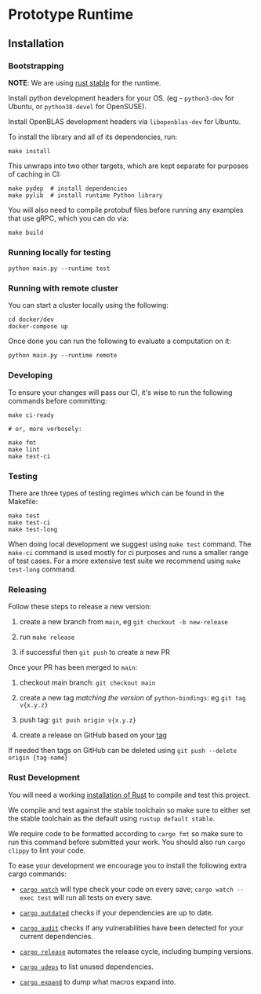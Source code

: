 # Prototype Runtime

## Installation

### Bootstrapping

**NOTE**: We are using [rust stable](https://rust-lang.github.io/rustup/concepts/channels.html) for the runtime.

Install python development headers for your OS. (eg - `python3-dev` for Ubuntu, or `python38-devel` for OpenSUSE).

Install OpenBLAS development headers via `libopenblas-dev` for Ubuntu.

To install the library and all of its dependencies, run:
```
make install
```

This unwraps into two other targets, which are kept separate for purposes of caching in CI:

```
make pydep  # install dependencies
make pylib  # install runtime Python library
```

You will also need to compile protobuf files before running any examples that use gRPC, which you can do via:

```
make build
```

### Running locally for testing

```
python main.py --runtime test
```

### Running with remote cluster

You can start a cluster locally using the following:

```
cd docker/dev
docker-compose up
```

Once done you can run the following to evaluate a computation on it:

```
python main.py --runtime remote
```

### Developing

To ensure your changes will pass our CI, it's wise to run the following commands before committing:

```
make ci-ready

# or, more verbosely:

make fmt
make lint
make test-ci
```

### Testing

There are three types of testing regimes which can be found in the Makefile:

```
make test
make test-ci
make test-long
```

When doing local development we suggest using `make test` command. The
`make-ci` command is used mostly for ci purposes and runs a smaller range of test cases. For
a more extensive test suite we recommend using `make test-long` command.


### Releasing

Follow these steps to release a new version:

1. create a new branch from `main`, eg `git checkout -b new-release`

2. run `make release`

3. if successful then `git push` to create a new PR

Once your PR has been merged to `main`:

1. checkout main branch: `git checkout main`

2. create a new tag *matching the version* of `python-bindings`: eg `git tag v{x.y.z}`

3. push tag: `git push origin v{x.y.z}`

4. create a release on GitHub based on your [tag](https://github.com/tf-encrypted/runtime/tags)

If needed then tags on GitHub can be deleted using `git push --delete origin {tag-name}`

### Rust Development
You will need a working [installation of Rust](https://www.rust-lang.org/learn/get-started) to compile and test this project.

We compile and test against the stable toolchain so make sure to either set the stable toolchain as the default using `rustup default stable`.

We require code to be formatted according to `cargo fmt` so make sure to run this command before submitted your work. You should also run `cargo clippy` to lint your code.

To ease your development we encourage you to install the following extra cargo commands:

- [`cargo watch`](https://crates.io/crates/cargo-watchcargo-watch) will type check your code on every save;  `cargo watch --exec test` will run all tests on every save.

- [`cargo outdated`](https://crates.io/crates/cargo-outdated) checks if your dependencies are up to date.

- [`cargo audit`](https://crates.io/crates/cargo-audit) checks if any vulnerabilities have been detected for your current dependencies.

- [`cargo release`](https://crates.io/crates/cargo-release) automates the release cycle, including bumping versions.

- [`cargo udeps`](https://crates.io/crates/cargo-udeps) to list unused dependencies.

- [`cargo expand`](https://github.com/dtolnay/cargo-expand) to dump what macros expand into.
